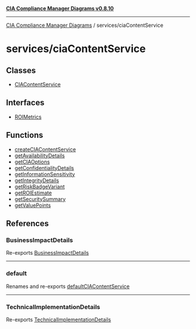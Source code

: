 [**CIA Compliance Manager Diagrams v0.8.10**](../../README.md)

***

[CIA Compliance Manager Diagrams](../../modules.md) / services/ciaContentService

# services/ciaContentService

## Classes

- [CIAContentService](classes/CIAContentService.md)

## Interfaces

- [ROIMetrics](interfaces/ROIMetrics.md)

## Functions

- [createCIAContentService](functions/createCIAContentService.md)
- [getAvailabilityDetails](functions/getAvailabilityDetails.md)
- [getCIAOptions](functions/getCIAOptions.md)
- [getConfidentialityDetails](functions/getConfidentialityDetails.md)
- [getInformationSensitivity](functions/getInformationSensitivity.md)
- [getIntegrityDetails](functions/getIntegrityDetails.md)
- [getRiskBadgeVariant](functions/getRiskBadgeVariant.md)
- [getROIEstimate](functions/getROIEstimate.md)
- [getSecuritySummary](functions/getSecuritySummary.md)
- [getValuePoints](functions/getValuePoints.md)

## References

### BusinessImpactDetails

Re-exports [BusinessImpactDetails](../../types/interfaces/BusinessImpactDetails.md)

***

### default

Renames and re-exports [defaultCIAContentService](../variables/defaultCIAContentService.md)

***

### TechnicalImplementationDetails

Re-exports [TechnicalImplementationDetails](../../types/interfaces/TechnicalImplementationDetails.md)
